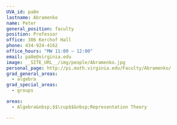 ```yaml
---
UVA_id: pa8e
lastname: Abramenko
name: Peter
general_position: faculty
position: Professor
office: 306 Kerchof Hall
phone: 434-924-4162
office_hours: "MW 11:00 – 12:00"
email: pa8e@virginia.edu
image: __SITE_URL__/img/people/Abramenko.jpg
personal_page: http://pi.math.virginia.edu/Faculty/Abramenko/
grad_general_areas:
  - algebra
grad_special_areas:
  - groups

areas:
  - Algebra&nbsp;$$\cup$$&nbsp;Representation Theory

---
```

